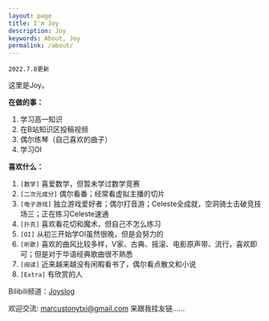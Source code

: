 ```yaml
---
layout: page
title: I'm Joy
description: Joy
keywords: About, Joy
permalink: /about/
---
```


`2022.7.8更新`

这里是Joy。

**在做的事：** 
1. 学习高一知识
2. 在B站知识区投稿视频
3. 偶尔练琴（自己喜欢的曲子）
4. 学习OI

**喜欢什么：** 
1. `[数学]` 喜爱数学，但暂未学过数学竞赛
2. `[二次元成分]` 偶尔看番；经常看虚拟主播的切片
3. `[电子游戏]` 独立游戏爱好者；偶尔打音游；Celeste全成就，空洞骑士击破竞技场三；正在练习Celeste速通
4. `[扑克]` 喜欢看花切和魔术，但自己不怎么练习
5. `[OI]`  从初三开始学OI虽然很晚，但是会努力的
6. `[听歌]` 喜欢的曲风比较多样，V家、古典、摇滚、电影原声带、流行，喜欢即可；但是对于华语经典歌曲很不熟悉
7. `[阅读]` 近来越来越没有闲暇看书了，偶尔看点散文和小说
8. `[Extra]` 有欣赏的人

Bilibili频道：[Joyslog](https://space.bilibili.com/109336323)

欢迎交流: marcustonytxi@gmail.com   来跟我挂友链......